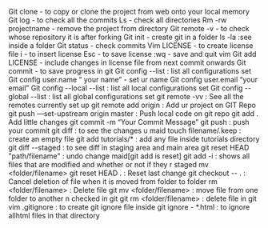 Git clone - to copy or clone the project from web onto your local memory
Git log - to check all the commits
Ls - check all directories
Rm -rw projectname - remove the project from directory
Git remote -v - to check whose repository it is after forking
Git init - create git in a folder
ls -la :see inside a folder
Git status - check commits
Vim LICENSE - to create license file
i - to insert license
Esc - to save license
:wq - save and quit vim
Git add LICENSE - include changes in license file from next commit onwards
Git commit -  to save progress in git
Git config --list : list all configurations set
Git config user.name “ your name” - set ur name
Git config user.email “your email”
Git config --local --list : list all local configurations set
Git config --global --list : list all global configurations set
git remote -vv : See all the remotes currently set up
git remote add origin <url> : Add ur project on GIT Repo
git push —set-upstream origin master : Push local code on git repo
git add .  Add little changes
git commit -m “Your Commit Message”
git push : push your commit
git diff : to see the changes u maid
touch filename/.keep : create an empty file
git add tutorials/* : add any file inside tutorials directory
git diff --staged : to see diff in staging area and main area
git reset HEAD "path/filename" : undo change maid[git add is reset]
git add -i : shows all files that are modified and whether or not if they r staged
mv <folder/filename> <folder>
git reset HEAD .   : Reset last change
git checkout -- .   : Cancel deletion of file when it is moved from folder to folder
rm <folder/filename> : Delete file
git mv <folder/filename> <folder> : move file from one folder to another n checked in git
git rm <folder/filename> : delete file in git
vim .gitignore : to create git ignore file
inside git ignore - *.html : to ignore allhtml files in that directory